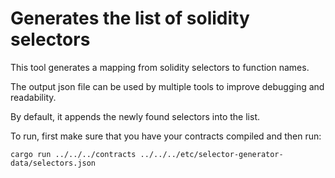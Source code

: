 # Generates the list of solidity selectors

This tool generates a mapping from solidity selectors to function names.

The output json file can be used by multiple tools to improve debugging and readability.

By default, it appends the newly found selectors into the list.

To run, first make sure that you have your contracts compiled and then run:

```
cargo run ../../../contracts ../../../etc/selector-generator-data/selectors.json
```
